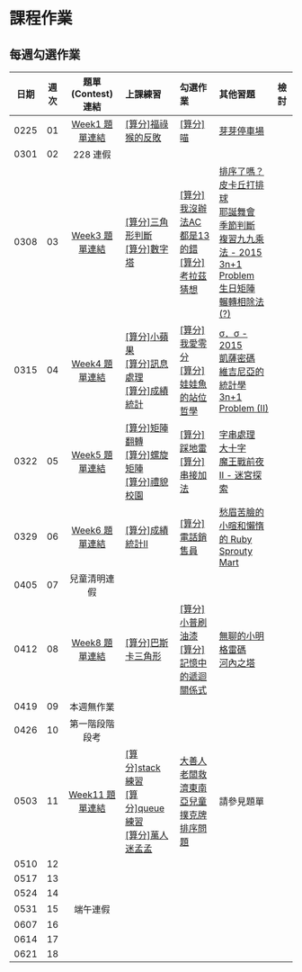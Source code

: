 # 課程作業

## 每週勾選作業

| 日期 | 週次 | 題單 (Contest) 連結 | 上課練習                                               | 勾選作業                                                         | 其他習題 | 檢討                             |
| :--: | :--: | :------: | :----------------------------------------------------- | :--------------------------------------------------------------- | :------- | :------------------------------- |
| 0225 | 01 | [Week1 題單連結][wk1-contest] | [[算分]福祿猴的反敗][sprout-289] | [[算分]喵][sprout-287] | [芽芽停車場][sprout-515] |   |
| 0301 | 02 | 228 連假 | |  |  |   |
| 0308 | 03 | [Week3 題單連結][wk3-contest] | [[算分]三角形判斷][sprout-453] <br> [[算分]數字塔][sprout-564] | [[算分]我沒辦法AC都是13的錯][sprout-398] <br> [[算分]考拉茲猜想][sprout-428] | [排序了嗎？][sprout-776] <br> [皮卡丘打排球][sprout-660] <br> [耶誕舞會][sprout-592] <br> [季節判斷][sprout-189] <br> [複習九九乘法 - 2015][sprout-187] <br> [3n+1 Problem][sprout-201] <br> [生日矩陣][sprout-658] <br> [輾轉相除法(?)][sprout-681] |   |
| 0315 | 04 | [Week4 題單連結][wk4-contest] | [[算分]小蘋果][sprout-448] <br> [[算分]訊息處理][sprout-655] <br> [[算分]成績統計][sprout-207] | [[算分]我愛零分][sprout-264] <br> [[算分]娃娃魚的站位哲學][sprout-407] | [σ．σ - 2015][sprout-190] <br> [凱薩密碼][sprout-198] <br> [維吉尼亞的統計學][sprout-574] <br> [3n+1 Problem (II)][sprout-206] |   |
| 0322 | 05 | [Week5 題單連結][wk5-contest] | [[算分]矩陣翻轉][sprout-617] <br> [[算分]螺旋矩陣][sprout-588] <br> [[算分]禮貌校園][sprout-388] | [[算分]踩地雷][sprout-195] <br> [[算分]串接加法][sprout-1013] | [字串處理][sprout-656] <br> [大十字][sprout-582] <br> [魔王戰前夜 II - 迷宮探索][sprout-316] | |
| 0329 | 06 |  [Week6 題單連結][wk6-contest] | [[算分]成績統計II][sprout-566] | [[算分]電話銷售員][sprout-333] | [愁眉苦臉的小暄和懶惰的 Ruby][sprout-561] <br> [Sprouty Mart][sprout-585] |   |
| 0405 | 07 | 兒童清明連假 |  |  |   | |
| 0412 | 08 | [Week8 題單連結][wk8-contest] | [[算分]巴斯卡三角形][sprout-319] | [[算分]小普刷油漆][sprout-441] <br> [[算分]記憶中的遞迴關係式][sprout-1024] | [無聊的小明][sprout-645] <br> [格雷碼][sprout-1025] <br> [河內之塔][sprout-140]  |  |
| 0419 | 09 | 本週無作業 | |  |  |   |
| 0426 | 10 | 第一階段階段考 | |  |  |   |
| 0503 | 11 | [Week11 題單連結][wk11-contest] | [[算分]stack 練習][sprout-35] <br> [[算分]queue 練習][sprout-36] <br> [[算分]萬人迷孟孟][sprout-766] | [大善人老闆救濟東南亞兒童][sprout-18] <br> [撲克牌排序問題][sprout-605] | 請參見題單 | |
| 0510 | 12 |  | |  |  |   |
| 0517 | 13 |  | |  |  |   |
| 0524 | 14 |  | |  |  |   |
| 0531 | 15 | 端午連假 |  |  |   | |
| 0607 | 16 |  | |  |  |   |
| 0614 | 17 |  | |  |  |   |
| 0621 | 18 |  | |  |  |   |

<!-- Week 1 -->
[wk1-contest]: https://tioj.sprout.tw/contests/2
[sprout-289]: https://tioj.sprout.tw/contests/2/problems/259
[sprout-287]: https://tioj.sprout.tw/contests/2/problems/257
[sprout-515]: https://tioj.sprout.tw/contests/2/problems/515

<!-- Week 3 -->
[wk3-contest]: https://tioj.sprout.tw/contests/6
[sprout-453]: https://tioj.sprout.tw/contests/6/problems/453
[sprout-398]: https://tioj.sprout.tw/contests/6/problems/398
[sprout-776]: https://tioj.sprout.tw/contests/6/problems/776
[sprout-660]: https://tioj.sprout.tw/contests/6/problems/660
[sprout-592]: https://tioj.sprout.tw/contests/6/problems/592
[sprout-189]: https://tioj.sprout.tw/contests/6/problems/189
[sprout-564]: https://tioj.sprout.tw/contests/6/problems/564
[sprout-428]: https://tioj.sprout.tw/contests/6/problems/428
[sprout-187]: https://tioj.sprout.tw/contests/6/problems/187
[sprout-201]: https://tioj.sprout.tw/contests/6/problems/201
[sprout-658]: https://tioj.sprout.tw/contests/6/problems/658
[sprout-681]: https://tioj.sprout.tw/contests/6/problems/681

<!-- Week 4 -->
[wk4-contest]: https://tioj.sprout.tw/contests/12
[sprout-448]: https://tioj.sprout.tw/contests/12/problems/448
[sprout-655]: https://tioj.sprout.tw/contests/12/problems/655
[sprout-264]: https://tioj.sprout.tw/contests/12/problems/264
[sprout-207]: https://tioj.sprout.tw/contests/12/problems/207
[sprout-190]: https://tioj.sprout.tw/contests/12/problems/190
[sprout-198]: https://tioj.sprout.tw/contests/12/problems/198
[sprout-574]: https://tioj.sprout.tw/contests/12/problems/574
[sprout-407]: https://tioj.sprout.tw/contests/12/problems/407
[sprout-206]: https://tioj.sprout.tw/contests/12/problems/206

<!-- Week 5 -->
[wk5-contest]: https://tioj.sprout.tw/contests/14
[sprout-617]: https://tioj.sprout.tw/contests/14/problems/617
[sprout-588]: https://tioj.sprout.tw/contests/14/problems/588
[sprout-195]: https://tioj.sprout.tw/contests/14/problems/195
[sprout-582]: https://tioj.sprout.tw/contests/14/problems/582
[sprout-316]: https://tioj.sprout.tw/contests/14/problems/316
[sprout-388]: https://tioj.sprout.tw/contests/14/problems/388
[sprout-1013]: https://tioj.sprout.tw/contests/14/problems/1013
[sprout-656]: https://tioj.sprout.tw/contests/14/problems/656

<!-- Week 6 -->
[wk6-contest]: https://tioj.sprout.tw/contests/17
[sprout-566]: https://tioj.sprout.tw/contests/17/problems/566
[sprout-333]: https://tioj.sprout.tw/contests/17/problems/333
[sprout-561]: https://tioj.sprout.tw/contests/17/problems/561
[sprout-585]: https://tioj.sprout.tw/contests/17/problems/585

<!-- Week 8 -->
[wk8-contest]: https://tioj.sprout.tw/contests/19
[sprout-319]: https://tioj.sprout.tw/contests/19/problems/319
[sprout-441]: https://tioj.sprout.tw/contests/19/problems/441
[sprout-1024]: https://tioj.sprout.tw/contests/19/problems/1024
[sprout-645]: https://tioj.sprout.tw/contests/19/problems/645
[sprout-1025]: https://tioj.sprout.tw/contests/19/problems/1025
[sprout-140]: https://tioj.sprout.tw/contests/19/problems/140

<!-- Week 11-->
[wk11-contest]: https://tioj.sprout.tw/contests/25
[sprout-35]: https://tioj.sprout.tw/contests/25/problems/35
[sprout-36]: https://tioj.sprout.tw/contests/25/problems/36
[sprout-766]: https://tioj.sprout.tw/contests/25/problems/766
[sprout-18]: https://tioj.sprout.tw/contests/25/problems/18
[sprout-605]: https://tioj.sprout.tw/contests/25/problems/605

